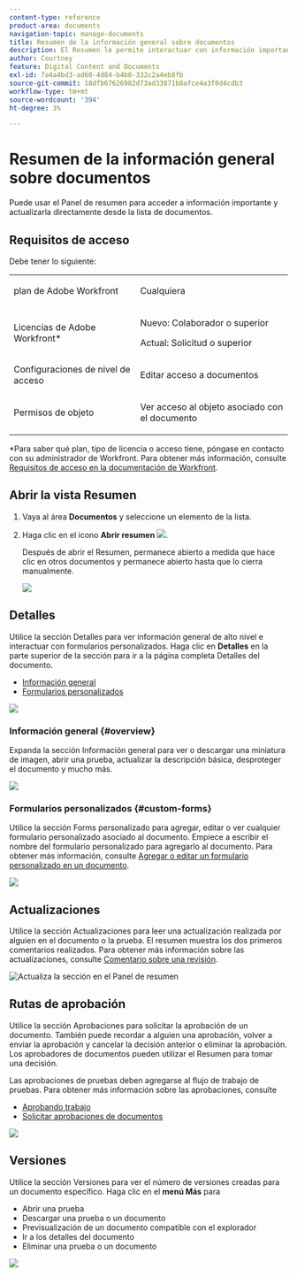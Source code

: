 ```yaml
---
content-type: reference
product-area: documents
navigation-topic: manage-documents
title: Resumen de la información general sobre documentos
description: El Resumen le permite interactuar con información importante directamente desde la lista de documentos.
author: Courtney
feature: Digital Content and Documents
exl-id: 7a4a4bd3-ad60-4d84-b4b0-332c2a4eb8fb
source-git-commit: 18dfb67626982d73ad33871b8afce4a3f0d4cdb3
workflow-type: tm+mt
source-wordcount: '394'
ht-degree: 3%

---
```


# Resumen de la información general sobre documentos

<!--Audited: April, 2024-->

Puede usar el Panel de resumen para acceder a información importante y actualizarla directamente desde la lista de documentos.

## Requisitos de acceso

Debe tener lo siguiente:

<table style="table-layout:auto"> 
 <col> 
 </col> 
 <col> 
 </col> 
 <tbody> 
  <tr> 
   <td role="rowheader">plan de Adobe Workfront</td> 
   <td> <p> Cualquiera</p> </td> 
  </tr> 
  <tr> 
   <td role="rowheader">Licencias de Adobe Workfront*</td> 
   <td> <p>Nuevo: Colaborador o superior</p> 
   <p>Actual: Solicitud o superior</p>
   </td> 
  </tr> 
  <tr data-mc-conditions=""> 
   <td role="rowheader">Configuraciones de nivel de acceso</td> 
   <td> <p>Editar acceso a documentos</p>  </td> 
  </tr> 
  <tr data-mc-conditions=""> 
   <td role="rowheader">Permisos de objeto</td> 
   <td> <p>Ver acceso al objeto asociado con el documento</p> </td> 
  </tr> 
 </tbody> 
</table>

*Para saber qué plan, tipo de licencia o acceso tiene, póngase en contacto con su administrador de Workfront. Para obtener más información, consulte [Requisitos de acceso en la documentación de Workfront](/help/quicksilver/administration-and-setup/add-users/access-levels-and-object-permissions/access-level-requirements-in-documentation.md).

## Abrir la vista Resumen

1. Vaya al área **Documentos** y seleccione un elemento de la lista.
1. Haga clic en el icono **Abrir resumen** ![](assets/qs-summary-in-new-toolbar-small.png).

   Después de abrir el Resumen, permanece abierto a medida que hace clic en otros documentos y permanece abierto hasta que lo cierra manualmente.

   ![](assets/summary-details-350x585.png)

## Detalles

Utilice la sección Detalles para ver información general de alto nivel e interactuar con formularios personalizados. Haga clic en **Detalles** en la parte superior de la sección para ir a la página completa Detalles del documento.

* [Información general](#overview)
* [Formularios personalizados](#custom-forms)

![](assets/copy-of-doc-summary-details-section-350x404.png)

### Información general {#overview}

Expanda la sección Información general para ver o descargar una miniatura de imagen, abrir una prueba, actualizar la descripción básica, desproteger el documento y mucho más.

![](assets/copy-of-doc-summary-with-overview-350x560.png)

### Formularios personalizados {#custom-forms}

Utilice la sección Forms personalizado para agregar, editar o ver cualquier formulario personalizado asociado al documento. Empiece a escribir el nombre del formulario personalizado para agregarlo al documento. Para obtener más información, consulte [Agregar o editar un formulario personalizado en un documento](../../documents/managing-documents/add-custom-form-documents.md).

![](assets/add-custom-form-doc-summary-350x265.png)

## Actualizaciones

Utilice la sección Actualizaciones para leer una actualización realizada por alguien en el documento o la prueba. El resumen muestra los dos primeros comentarios realizados. Para obtener más información sobre las actualizaciones, consulte [Comentario sobre una revisión](../../review-and-approve-work/proofing/reviewing-proofs-within-workfront/comment-on-a-proof/comment-on-proof.md).

![Actualiza la sección en el Panel de resumen](assets/summary-updates-section-new-comments.png)

## Rutas de aprobación

Utilice la sección Aprobaciones para solicitar la aprobación de un documento. También puede recordar a alguien una aprobación, volver a enviar la aprobación y cancelar la decisión anterior o eliminar la aprobación. Los aprobadores de documentos pueden utilizar el Resumen para tomar una decisión.

Las aprobaciones de pruebas deben agregarse al flujo de trabajo de pruebas. Para obtener más información sobre las aprobaciones, consulte

* [Aprobando trabajo](../../review-and-approve-work/manage-approvals/approving-work.md)
* [Solicitar aprobaciones de documentos](../../review-and-approve-work/manage-approvals/request-document-approvals.md)

![](assets/summary-upddates,-approvals,-versions,-custom-forms-350x415.png)

## Versiones

Utilice la sección Versiones para ver el número de versiones creadas para un documento específico. Haga clic en el **menú Más** para

* Abrir una prueba
* Descargar una prueba o un documento
* Previsualización de un documento compatible con el explorador
* Ir a los detalles del documento
* Eliminar una prueba o un documento

![](assets/summary-upddates,-approvals,-versions,-custom-forms-350x415.png)
